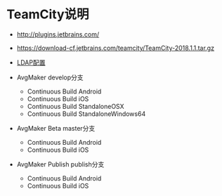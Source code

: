 # TeamCity说明

- http://plugins.jetbrains.com/
- https://download-cf.jetbrains.com/teamcity/TeamCity-2018.1.1.tar.gz
- [LDAP配置](https://confluence.jetbrains.com/display/TCD18/LDAP+Integration)

- AvgMaker develop分支
    - Continuous Build Android
    - Continuous Build iOS  
    - Continuous Build StandaloneOSX  
    - Continuous Build StandaloneWindows64

- AvgMaker Beta master分支
    - Continuous Build Android
    - Continuous Build iOS

- AvgMaker Publish publish分支
    - Continuous Build Android
    - Continuous Build iOS

